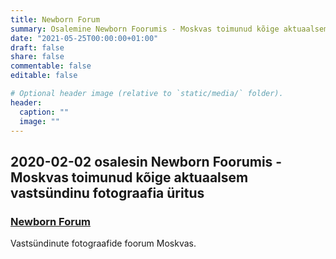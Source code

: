 ```yaml
---
title: Newborn Forum
summary: Osalemine Newborn Foorumis - Moskvas toimunud kõige aktuaalsem vastsündinu fotograafia üritus
date: "2021-05-25T00:00:00+01:00"
draft: false
share: false
commentable: false
editable: false

# Optional header image (relative to `static/media/` folder).
header:
  caption: ""
  image: ""
---
```

## 2020-02-02 osalesin Newborn Foorumis - Moskvas toimunud kõige aktuaalsem vastsündinu fotograafia üritus
### [Newborn Forum](https://www.instagram.com/newbornforum/)
Vastsündinute fotograafide foorum Moskvas.